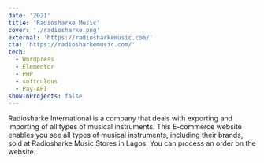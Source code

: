 ```yaml
---
date: '2021'
title: 'Radiosharke Music'
cover: './radiosharke.png'
external: 'https://radiosharkemusic.com/'
cta: 'https://radiosharkemusic.com/'
tech:
  - Wordpress
  - Elementor
  - PHP
  - softculous
  - Pay-API
showInProjects: false
---
```


Radiosharke International is a company that deals with exporting and importing of all types of musical instruments. This E-commerce website enables you see all types of musical instruments, including their brands, sold at Radiosharke Music Stores in Lagos. You can process an order on the website.
